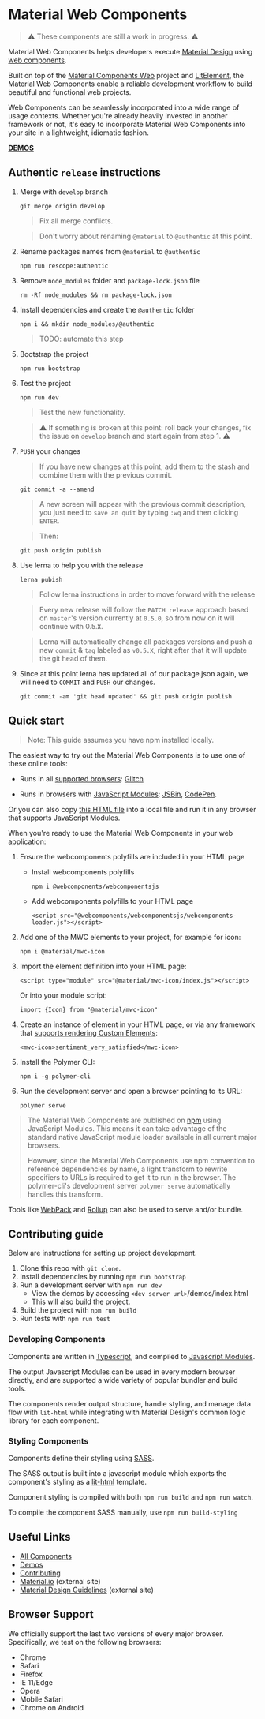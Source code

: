 # Material Web Components

> :warning: These components are still a work in progress. :warning:

Material Web Components helps developers execute [Material Design](https://www.material.io) using [web components](https://developer.mozilla.org/en-US/docs/Web/Web_Components).

Built on top of the [Material Components Web](https://github.com/material-components/material-components-web) project and [LitElement](https://github.com/polymerlabs/lit-element), the Material Web Components enable a reliable development workflow to build beautiful and functional web projects.

Web Components can be seamlessly incorporated into a wide range of usage contexts. Whether you're already heavily invested in another framework or not, it's easy to incorporate Material Web Components into your site in a lightweight, idiomatic fashion.

**[DEMOS](https://material-components.github.io/material-components-web-components/demos/index.html)**

<!-- TODO
Insert screenshot of a demo page, including a code snippet.
-->

## Authentic `release` instructions

1. Merge with `develop` branch

    ```git merge origin develop```

    > Fix all merge conflicts.

    > Don't worry about renaming `@material` to `@authentic` at this point.

2. Rename packages names from `@material` to `@authentic`

    ```npm run rescope:authentic```

3. Remove `node_modules` folder and `package-lock.json` file

    ```rm -Rf node_modules && rm package-lock.json```

4. Install dependencies and create the `@authentic` folder

    ```npm i && mkdir node_modules/@authentic```

    > TODO: automate this step

5. Bootstrap the project

    ```npm run bootstrap```

6. Test the project

    ```npm run dev```

    > Test the new functionality.

    > :warning: If something is broken at this point: roll back your changes, fix the issue on `develop` branch and start again from step 1. :warning:

7. `PUSH` your changes

    > If you have new changes at this point, add them to the stash and combine them with the previous commit.

    ```git commit -a --amend```

    > A new screen will appear with the previous commit description, you just need to `save an quit` by typing `:wq` and then clicking `ENTER`.

    > Then:

    ```git push origin publish```

8. Use lerna to help you with the release

    ```lerna pubish```

    > Follow lerna instructions in order to move forward with the release

    > Every new release will follow the `PATCH release` approach based on `master`'s version currently at `0.5.0`, so from now on it will continue with 0.5.**`X`**.

    > Lerna will automatically change all packages versions and push a new `commit` & `tag` labeled as `v0.5.X`, right after that it will update the git head of them.

9. Since at this point lerna has updated all of our package.json again, we will need to `COMMIT` and `PUSH` our changes.

    ```git commit -am 'git head updated' && git push origin publish```

## Quick start

> Note: This guide assumes you have npm installed locally.

The easiest way to try out the Material Web Components is to use one of these online tools:

  * Runs in all [supported browsers](#browser-support): [Glitch](https://glitch.com/edit/#!/material-web-components)

  * Runs in browsers with [JavaScript Modules](https://caniuse.com/#search=modules): [JSBin](http://jsbin.com/gitufet/edit?html,output), [CodePen](https://codepen.io/sorvell/pen/MGrZqp?editors=1000).

Or you can also copy [this HTML file](https://gist.githubusercontent.com/sorvell/2ec11ccde449815bc97edc1026be27a9/raw/8bab65dd5d15f657ae69493851690c5564367d13/index.html) into a local file and run it in any browser that supports JavaScript Modules.

When you're ready to use the Material Web Components in your web application:

1. Ensure the webcomponents polyfills are included in your HTML page

    - Install webcomponents polyfills

        ```npm i @webcomponents/webcomponentsjs```

    - Add webcomponents polyfills to your HTML page

        ```<script src="@webcomponents/webcomponentsjs/webcomponents-loader.js"></script>```

2. Add one of the MWC elements to your project, for example for icon:

    ```npm i @material/mwc-icon```

3. Import the element definition into your HTML page:

    ```<script type="module" src="@material/mwc-icon/index.js"></script>```

    Or into your module script:

    ```import {Icon} from "@material/mwc-icon"```

4. Create an instance of element in your HTML page, or via any framework that [supports rendering Custom Elements](https://custom-elements-everywhere.com/):

    ```<mwc-icon>sentiment_very_satisfied</mwc-icon>```

5. Install the Polymer CLI:

    ```npm i -g polymer-cli```

6. Run the development server and open a browser pointing to its URL:

    ```polymer serve```

> The Material Web Components are published on [npm](https://www.npmjs.com) using JavaScript Modules.
This means it can take advantage of the standard native JavaScript module loader available in all current major browsers.
>
> However, since the Material Web Components use npm convention to reference dependencies by name, a light transform to rewrite specifiers to URLs is required to get it to run in the browser. The polymer-cli's development server `polymer serve` automatically handles this transform.

Tools like [WebPack](https://webpack.js.org/) and [Rollup](https://rollupjs.org/) can also be used to serve and/or bundle.

## Contributing guide
Below are instructions for setting up project development.

1. Clone this repo with `git clone`.
1. Install dependencies by running `npm run bootstrap`
1. Run a development server with `npm run dev`
    - View the demos by accessing `<dev server url>`/demos/index.html
    - This will also build the project.
1. Build the project with `npm run build`
1. Run tests with `npm run test`

### Developing Components

Components are written in [Typescript](https://typescriptlang.org), and compiled to [Javascript Modules](https://hacks.mozilla.org/2018/03/es-modules-a-cartoon-deep-dive/).

The output Javascript Modules can be used in every modern browser directly, and are supported a wide variety of popular bundler and build tools.

The components render output structure, handle styling, and manage data flow with `lit-html` while integrating with Material Design's common logic library for each component.

### Styling Components

Components define their styling using [SASS](http://sass-lang.com/).

The SASS output is built into a javascript module which exports the component's styling as a [lit-html](https://github.com/Polymer/lit-html) template.

Component styling is compiled with both `npm run build` and `npm run watch`.

To compile the component SASS manually, use `npm run build-styling`

## Useful Links

- [All Components](packages/)
- [Demos](https://material-components.github.io/material-components-web-components/demos/index.html)
- [Contributing](CONTRIBUTING.md)
- [Material.io](https://www.material.io) (external site)
- [Material Design Guidelines](https://material.io/guidelines) (external site)

## Browser Support

We officially support the last two versions of every major browser. Specifically, we test on the following browsers:

- Chrome
- Safari
- Firefox
- IE 11/Edge
- Opera
- Mobile Safari
- Chrome on Android
